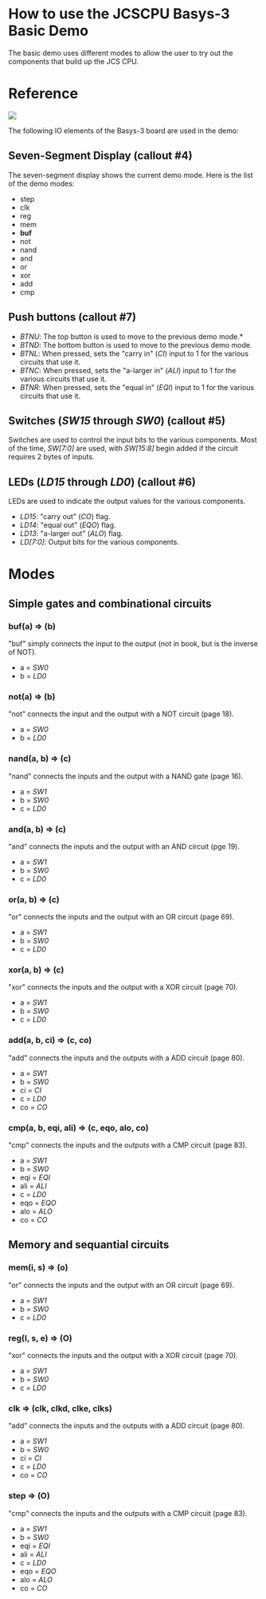 # How to use the JCSCPU Basys-3 Basic Demo

The basic demo uses different modes to allow the user to try out the components that build up the JCS CPU. 

# Reference

![](https://reference.digilentinc.com/_media/basys3_hardware_walkaround.png)

The following IO elements of the Basys-3 board are used in the demo:

## Seven-Segment Display (callout #4)
The seven-segment display shows the current demo mode. Here is the list of the demo modes:
* step
* clk
* reg
* mem
* **buf**
* not
* nand
* and
* or
* xor
* add
* cmp

## Push buttons (callout #7)
* _BTNU_: The top button is used to move to the previous demo mode.* 
* _BTND_: The bottom button is used to move to the previous demo mode.
* _BTNL_: When pressed, sets the "carry in" (_CI_) input to 1 for the various circuits that use it.
* _BTNC_: When pressed, sets the "a-larger in" (_ALI_) input to 1 for the various circuits that use it.
* _BTNR_: When pressed, sets the "equal in" (_EQI_) input to 1 for the various circuits that use it.

## Switches (_SW15_ through _SW0_) (callout #5)
Switches are used to control the input bits to the various components. Most of the time, _SW[7:0]_ are used, with _SW[15:8]_ begin added if the circuit requires 2 bytes of inputs.

## LEDs (_LD15_ through _LD0_) (callout #6)
LEDs are used to indicate the output values for the various components.
* _LD15_: "carry out" (_CO_) flag.
* _LD14_: "equal out" (_EQO_) flag.
* _LD13_: "a-larger out" (_ALO_) flag.
* _LD[7:0]_: Output bits for the various components.

# Modes

## Simple gates and combinational circuits 

### buf(a) => (b)
"buf" simply connects the input to the output (not in book, but is the inverse of NOT).
* a = _SW0_
* b = _LD0_

### not(a) => (b)
"not" connects the input and the output with a NOT circuit (page 18).
* a = _SW0_
* b = _LD0_

### nand(a, b) => (c)
"nand" connects the inputs and the output with a NAND gate (page 16).
* a = _SW1_
* b = _SW0_
* c = _LD0_

### and(a, b) => (c)
"and" connects the inputs and the output with an AND circuit (pge 19).
* a = _SW1_
* b = _SW0_
* c = _LD0_

### or(a, b) => (c)
"or" connects the inputs and the output with an OR circuit (page 69).
* a = _SW1_
* b = _SW0_
* c = _LD0_

### xor(a, b) => (c)
"xor" connects the inputs and the output with a XOR circuit (page 70).
* a = _SW1_
* b = _SW0_
* c = _LD0_

### add(a, b, ci) => (c, co)
"add" connects the inputs and the outputs with a ADD circuit (page 80).
* a = _SW1_
* b = _SW0_
* ci = _CI_
* c = _LD0_
* co = _CO_

### cmp(a, b, eqi, ali) => (c, eqo, alo, co)
"cmp" connects the inputs and the outputs with a CMP circuit (page 83).
* a = _SW1_
* b = _SW0_
* eqi = _EQI_
* ali = _ALI_
* c = _LD0_
* eqo = _EQO_
* alo = _ALO_
* co = _CO_

## Memory and sequantial circuits

### mem(i, s) => (o)
"or" connects the inputs and the output with an OR circuit (page 69).
* a = _SW1_
* b = _SW0_
* c = _LD0_

### reg(I, s, e) => (O)
"xor" connects the inputs and the output with a XOR circuit (page 70).
* a = _SW1_
* b = _SW0_
* c = _LD0_

### clk => (clk, clkd, clke, clks)
"add" connects the inputs and the outputs with a ADD circuit (page 80).
* a = _SW1_
* b = _SW0_
* ci = _CI_
* c = _LD0_
* co = _CO_

### step => (O)
"cmp" connects the inputs and the outputs with a CMP circuit (page 83).
* a = _SW1_
* b = _SW0_
* eqi = _EQI_
* ali = _ALI_
* c = _LD0_
* eqo = _EQO_
* alo = _ALO_
* co = _CO_
